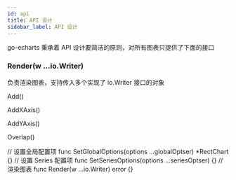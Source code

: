 ```yaml
---
id: api
title: API 设计
sidebar_label: API 设计
---
```


go-echarts 秉承着 API 设计要简洁的原则，对所有图表只提供了下面的接口


### Render(w ...io.Writer)
负责渲染图表，支持传入多个实现了 io.Writer 接口的对象

Add()

AddXAxis()

AddYAxis()

Overlap()

// 设置全局配置项
func SetGlobalOptions(options ...globalOptser) *RectChart {}
// 设置 Series 配置项
func SetSeriesOptions(options ...seriesOptser) {}
// 渲染图表
func Render(w ...io.Writer) error {}